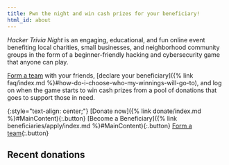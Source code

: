 ```yaml
---
title: Pwn the night and win cash prizes for your beneficiary!
html_id: about
---
```


<dfn>Hacker Trivia Night</dfn> is an engaging, educational, and fun online event benefiting local charities, small businesses, and neighborhood community groups in the form of a beginner-friendly hacking and cybersecurity game that anyone can play.

[Form a team](https://ctf.techlearningcollective.com/index.php?page=registration) with your friends, [declare your beneficiary]({% link faq/index.md %}#how-do-i-choose-who-my-winnings-will-go-to), and log on when the game starts to win cash prizes from a pool of donations that goes to support those in need.

{:style="text-align: center;"}
[Donate now]({% link donate/index.md %}#MainContent){:.button}
[Become a Beneficiary]({% link beneficiaries/apply/index.md %}#MainContent){:.button}
[Form a team](https://ctf.techlearningcollective.com/index.php?page=registration){:.button}

<div class="google-chart"
    title="Total contributions to date"
    data-spreadsheet="1nnQiJOydZlSVU4GniUs4NDu-DnX9fKWCbism0nceoRk"
    data-sheet="Contributions"
    data-query="select sum(D) label sum(D) 'Total Donations'"
    data-chart="table"
    data-format='[{
        "type"    : "number",
        "colIndex": 0,
        "opts"    : {
            "pattern" : "$#,###.##"
        }
    }]'
></div>

## Recent donations
<div class="google-chart"
    title="Recent donations"
    data-spreadsheet="1nnQiJOydZlSVU4GniUs4NDu-DnX9fKWCbism0nceoRk"
    data-sheet="Contributions"
    data-query="select B, C, D, E limit 10 label D 'Amount', E 'Date'"
    data-chart="table"
></div>

